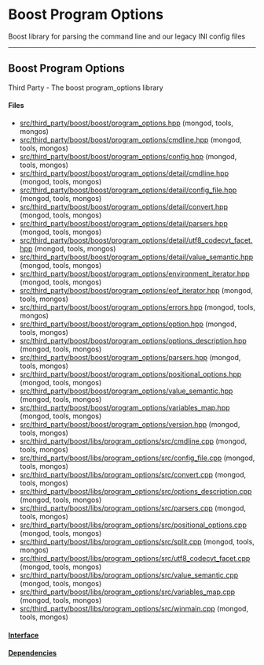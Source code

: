 # Boost Program Options
Boost library for parsing the command line and our legacy INI config files


-------------

## Boost Program Options
Third Party - The boost program\_options library

#### Files
- [src/third\_party/boost/boost/program\_options.hpp](https://github.com/mongodb/mongo/tree/r2.6.0/src/third_party/boost/boost/program_options.hpp)   (mongod, tools, mongos)
- [src/third\_party/boost/boost/program\_options/cmdline.hpp](https://github.com/mongodb/mongo/tree/r2.6.0/src/third_party/boost/boost/program_options/cmdline.hpp)   (mongod, tools, mongos)
- [src/third\_party/boost/boost/program\_options/config.hpp](https://github.com/mongodb/mongo/tree/r2.6.0/src/third_party/boost/boost/program_options/config.hpp)   (mongod, tools, mongos)
- [src/third\_party/boost/boost/program\_options/detail/cmdline.hpp](https://github.com/mongodb/mongo/tree/r2.6.0/src/third_party/boost/boost/program_options/detail/cmdline.hpp)   (mongod, tools, mongos)
- [src/third\_party/boost/boost/program\_options/detail/config\_file.hpp](https://github.com/mongodb/mongo/tree/r2.6.0/src/third_party/boost/boost/program_options/detail/config_file.hpp)   (mongod, tools, mongos)
- [src/third\_party/boost/boost/program\_options/detail/convert.hpp](https://github.com/mongodb/mongo/tree/r2.6.0/src/third_party/boost/boost/program_options/detail/convert.hpp)   (mongod, tools, mongos)
- [src/third\_party/boost/boost/program\_options/detail/parsers.hpp](https://github.com/mongodb/mongo/tree/r2.6.0/src/third_party/boost/boost/program_options/detail/parsers.hpp)   (mongod, tools, mongos)
- [src/third\_party/boost/boost/program\_options/detail/utf8\_codecvt\_facet.hpp](https://github.com/mongodb/mongo/tree/r2.6.0/src/third_party/boost/boost/program_options/detail/utf8_codecvt_facet.hpp)   (mongod, tools, mongos)
- [src/third\_party/boost/boost/program\_options/detail/value\_semantic.hpp](https://github.com/mongodb/mongo/tree/r2.6.0/src/third_party/boost/boost/program_options/detail/value_semantic.hpp)   (mongod, tools, mongos)
- [src/third\_party/boost/boost/program\_options/environment\_iterator.hpp](https://github.com/mongodb/mongo/tree/r2.6.0/src/third_party/boost/boost/program_options/environment_iterator.hpp)   (mongod, tools, mongos)
- [src/third\_party/boost/boost/program\_options/eof\_iterator.hpp](https://github.com/mongodb/mongo/tree/r2.6.0/src/third_party/boost/boost/program_options/eof_iterator.hpp)   (mongod, tools, mongos)
- [src/third\_party/boost/boost/program\_options/errors.hpp](https://github.com/mongodb/mongo/tree/r2.6.0/src/third_party/boost/boost/program_options/errors.hpp)   (mongod, tools, mongos)
- [src/third\_party/boost/boost/program\_options/option.hpp](https://github.com/mongodb/mongo/tree/r2.6.0/src/third_party/boost/boost/program_options/option.hpp)   (mongod, tools, mongos)
- [src/third\_party/boost/boost/program\_options/options\_description.hpp](https://github.com/mongodb/mongo/tree/r2.6.0/src/third_party/boost/boost/program_options/options_description.hpp)   (mongod, tools, mongos)
- [src/third\_party/boost/boost/program\_options/parsers.hpp](https://github.com/mongodb/mongo/tree/r2.6.0/src/third_party/boost/boost/program_options/parsers.hpp)   (mongod, tools, mongos)
- [src/third\_party/boost/boost/program\_options/positional\_options.hpp](https://github.com/mongodb/mongo/tree/r2.6.0/src/third_party/boost/boost/program_options/positional_options.hpp)   (mongod, tools, mongos)
- [src/third\_party/boost/boost/program\_options/value\_semantic.hpp](https://github.com/mongodb/mongo/tree/r2.6.0/src/third_party/boost/boost/program_options/value_semantic.hpp)   (mongod, tools, mongos)
- [src/third\_party/boost/boost/program\_options/variables\_map.hpp](https://github.com/mongodb/mongo/tree/r2.6.0/src/third_party/boost/boost/program_options/variables_map.hpp)   (mongod, tools, mongos)
- [src/third\_party/boost/boost/program\_options/version.hpp](https://github.com/mongodb/mongo/tree/r2.6.0/src/third_party/boost/boost/program_options/version.hpp)   (mongod, tools, mongos)
- [src/third\_party/boost/libs/program\_options/src/cmdline.cpp](https://github.com/mongodb/mongo/tree/r2.6.0/src/third_party/boost/libs/program_options/src/cmdline.cpp)   (mongod, tools, mongos)
- [src/third\_party/boost/libs/program\_options/src/config\_file.cpp](https://github.com/mongodb/mongo/tree/r2.6.0/src/third_party/boost/libs/program_options/src/config_file.cpp)   (mongod, tools, mongos)
- [src/third\_party/boost/libs/program\_options/src/convert.cpp](https://github.com/mongodb/mongo/tree/r2.6.0/src/third_party/boost/libs/program_options/src/convert.cpp)   (mongod, tools, mongos)
- [src/third\_party/boost/libs/program\_options/src/options\_description.cpp](https://github.com/mongodb/mongo/tree/r2.6.0/src/third_party/boost/libs/program_options/src/options_description.cpp)   (mongod, tools, mongos)
- [src/third\_party/boost/libs/program\_options/src/parsers.cpp](https://github.com/mongodb/mongo/tree/r2.6.0/src/third_party/boost/libs/program_options/src/parsers.cpp)   (mongod, tools, mongos)
- [src/third\_party/boost/libs/program\_options/src/positional\_options.cpp](https://github.com/mongodb/mongo/tree/r2.6.0/src/third_party/boost/libs/program_options/src/positional_options.cpp)   (mongod, tools, mongos)
- [src/third\_party/boost/libs/program\_options/src/split.cpp](https://github.com/mongodb/mongo/tree/r2.6.0/src/third_party/boost/libs/program_options/src/split.cpp)   (mongod, tools, mongos)
- [src/third\_party/boost/libs/program\_options/src/utf8\_codecvt\_facet.cpp](https://github.com/mongodb/mongo/tree/r2.6.0/src/third_party/boost/libs/program_options/src/utf8_codecvt_facet.cpp)   (mongod, tools, mongos)
- [src/third\_party/boost/libs/program\_options/src/value\_semantic.cpp](https://github.com/mongodb/mongo/tree/r2.6.0/src/third_party/boost/libs/program_options/src/value_semantic.cpp)   (mongod, tools, mongos)
- [src/third\_party/boost/libs/program\_options/src/variables\_map.cpp](https://github.com/mongodb/mongo/tree/r2.6.0/src/third_party/boost/libs/program_options/src/variables_map.cpp)   (mongod, tools, mongos)
- [src/third\_party/boost/libs/program\_options/src/winmain.cpp](https://github.com/mongodb/mongo/tree/r2.6.0/src/third_party/boost/libs/program_options/src/winmain.cpp)   (mongod, tools, mongos)

#### [Interface](interface/0)

#### [Dependencies](dependencies/0)
